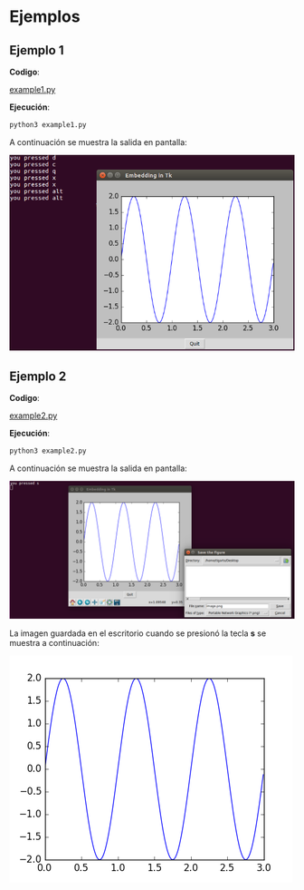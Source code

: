 # Ejemplos #

## Ejemplo 1 ##

**Codigo**: 

[example1.py](example1.py)

**Ejecución**:

```bash
python3 example1.py
```

A continuación se muestra la salida en pantalla:

![figura_example1](figura_example1.png)

## Ejemplo 2 ##

**Codigo**: 

[example2.py](example2.py)

**Ejecución**:

```bash
python3 example2.py
```

A continuación se muestra la salida en pantalla:

![figura_example2](figura_example2.png)

La imagen guardada en el escritorio cuando se presionó la tecla **s** se muestra a continuación:

![image](image.png)
